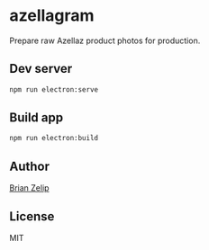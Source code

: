 # azellagram

Prepare raw Azellaz product photos for production.

## Dev server

```bash
npm run electron:serve
```

## Build app

```bash
npm run electron:build
```

## Author

[Brian Zelip](https://zelip.me)

## License

MIT
